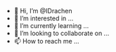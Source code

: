 - 👋 Hi, I’m @IDrachen
- 👀 I’m interested in ...
- 🌱 I’m currently learning ...
- 💞️ I’m looking to collaborate on ...
- 📫 How to reach me ...

<!---
IDrachen/IDrachen is a ✨ special ✨ repository because its `README.md` (this file) appears on your GitHub profile.
You can click the Preview link to take a look at your changes.
--->
